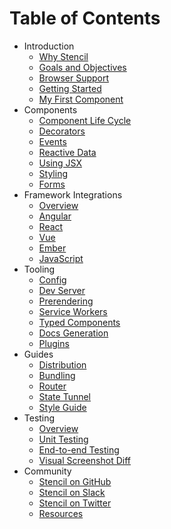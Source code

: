 # Table of Contents

* Introduction
  * [Why Stencil](introduction/why-stencil)
  * [Goals and Objectives](introduction/goals-and-objectives)
  * [Browser Support](introduction/browser-support)
  * [Getting Started](introduction/getting-started)
  * [My First Component](introduction/my-first-component)
* Components
  * [Component Life Cycle](components/component-lifecycle)
  * [Decorators](components/decorators)
  * [Events](components/events)
  * [Reactive Data](components/reactive-data)
  * [Using JSX](components/templating-and-jsx)
  * [Styling](components/styling)
  * [Forms](components/forms)
* Framework Integrations
  * [Overview](framework-integration/overview)
  * [Angular](framework-integration/angular)
  * [React](framework-integration/react)
  * [Vue](framework-integration/vue)
  * [Ember](framework-integration/ember)
  * [JavaScript](framework-integration/javascript)
* Tooling
  * [Config](tooling/config)
  * [Dev Server](tooling/dev-server)
  * [Prerendering](tooling/prerendering)
  * [Service Workers](tooling/service-workers)
  * [Typed Components](tooling/typed-components)
  * [Docs Generation](tooling/docs-auto-generation)
  * [Plugins](tooling/plugins)
* Guides
  * [Distribution](guides/distribution)
  * [Bundling](guides/module-bundling)
  * [Router](guides/router)
  * [State Tunnel](guides/state-tunnel)
  * [Style Guide](guides/style-guide)
* Testing
  * [Overview](testing/overview)
  * [Unit Testing](testing/unit-testing)
  * [End-to-end Testing](testing/e2e-testing)
  * [Visual Screenshot Diff](testing/screenshot-visual-diff)
* Community
  * [Stencil on GitHub](https://github.com/ionic-team/stencil)
  * [Stencil on Slack](https://join.slack.com/t/stencil-worldwide/shared_invite/enQtMjYwNjg5NDMzODQwLTdiNWZiNDMyMWRjZTBiMjIzMGFlOTZiZWVkNDVjNzc2ZTI5MzI2Y2VjZDgwYjczMjU3NWIxMDYzMzI2ZjY3NjM)
  * [Stencil on Twitter](https://twitter.com/stenciljs)
  * [Resources](community/resources)
